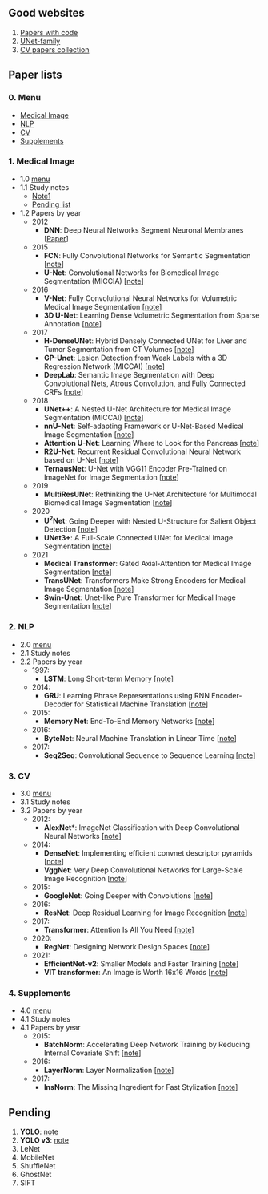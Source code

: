## Good websites
1. [Papers with code](https://paperswithcode.com/)
2. [UNet-family](https://github.com/ShawnBIT/UNet-family)
3. [CV papers collection](https://painterdrown.github.io/cv/)

## Paper lists
### 0. Menu
  - [Medical Image](https://github.com/ruiyangqin2016/paper_review#1-medical-image)
  - [NLP](https://github.com/ruiyangqin2016/paper_review#2-nlp)
  - [CV](https://github.com/ruiyangqin2016/paper_review#3-cv)
  - [Supplements](https://github.com/ruiyangqin2016/paper_review#4-supplements)
### 1. Medical Image 
  - 1.0 [menu](https://github.com/ruiyangqin2016/paper_review#0-menu)
  - 1.1 Study notes
    - [Note1](https://github.com/ruiyangqin2016/paper_review/blob/main/Study_notes/main.md) <br/>
    - [Pending list](https://github.com/ruiyangqin2016/paper_review/blob/main/Study_notes/Pending_list.md)
  - 1.2 Papers by year
    - 2012
      - **DNN**: Deep Neural Networks Segment Neuronal Membranes [[Paper](https://people.idsia.ch/~juergen/nips2012.pdf)]
    - 2015
      - **FCN**: Fully Convolutional Networks for Semantic Segmentation [[note](https://github.com/ruiyangqin2016/paper_review/blob/main/image_segmentation/2015/FCN.md)]
      - **U-Net**: Convolutional Networks for Biomedical Image Segmentation (MICCIA) [[note](https://github.com/ruiyangqin2016/paper_review/blob/main/image_segmentation/UNet.md)]
    - 2016
      - **V-Net**: Fully Convolutional Neural Networks for Volumetric Medical Image Segmentation [[note](https://github.com/ruiyangqin2016/paper_review/blob/main/image_segmentation/2016/VNet.md)]
      - **3D U-Net**: Learning Dense Volumetric Segmentation from Sparse Annotation [[note](https://github.com/ruiyangqin2016/paper_review/blob/main/image_segmentation/2016/3DUNet.md)]
    - 2017
      - **H-DenseUNet**: Hybrid Densely Connected UNet for Liver and Tumor Segmentation from CT Volumes [[note](https://github.com/ruiyangqin2016/paper_review/blob/main/image_segmentation/2017/H-DenseUNet.md)]
      - **GP-Unet**: Lesion Detection from Weak Labels with a 3D Regression Network (MICCAI) [[note](https://github.com/ruiyangqin2016/paper_review/blob/main/image_segmentation/2017/GP-UNet.md)]
      - **DeepLab**: Semantic Image Segmentation with Deep Convolutional Nets, Atrous Convolution, and Fully Connected CRFs [[note](https://github.com/ruiyangqin2016/paper_review/blob/main/image_segmentation/2017/DeepLab.md)]
    - 2018
      - **UNet++**: A Nested U-Net Architecture for Medical Image Segmentation (MICCAI) [[note](https://github.com/ruiyangqin2016/paper_review/blob/main/image_segmentation/unet%2B%2B.md)]
      - **nnU-Net**: Self-adapting Framework or U-Net-Based Medical Image Segmentation [[note](https://github.com/ruiyangqin2016/paper_review/blob/main/image_segmentation/nnU-Net.md)]
      - **Attention U-Net**: Learning Where to Look for the Pancreas [[note](https://github.com/ruiyangqin2016/paper_review/blob/main/image_segmentation/attention_unet.md)]
      - **R2U-Net**: Recurrent Residual Convolutional Neural Network based on U-Net [[note](https://github.com/ruiyangqin2016/paper_review/blob/main/image_segmentation/R2U-Net.md)]
      - **TernausNet**: U-Net with VGG11 Encoder Pre-Trained on ImageNet for Image Segmentation [[note](https://github.com/ruiyangqin2016/paper_review/edit/main/image_segmentation/TernausNet.md)]
    - 2019
      - **MultiResUNet**: Rethinking the U-Net Architecture for Multimodal Biomedical Image Segmentation [[note](https://github.com/ruiyangqin2016/paper_review/blob/main/image_segmentation/multiResNet.md)]
    - 2020
      - **U<sup>2</sup>Net**: Going Deeper with Nested U-Structure for Salient Object Detection [[note](https://github.com/ruiyangqin2016/paper_review/blob/main/image_segmentation/2020/U2Net.md)]
      - **UNet3+**: A Full-Scale Connected UNet for Medical Image Segmentation [[note](https://github.com/ruiyangqin2016/paper_review/blob/main/image_segmentation/2020/UNet3Plus.md)]
    - 2021
      - **Medical Transformer**: Gated Axial-Attention for Medical Image Segmentation [[note](https://github.com/ruiyangqin2016/paper_review/blob/main/image_segmentation/2021/gated_axial.md)]
      - **TransUNet**: Transformers Make Strong Encoders for Medical Image Segmentation [[note](https://github.com/ruiyangqin2016/paper_review/blob/main/image_segmentation/2021/TransUNet.md)]
      - **Swin-Unet**: Unet-like Pure Transformer for Medical Image Segmentation [[note](https://github.com/ruiyangqin2016/paper_review/blob/main/image_segmentation/2021/Swin-Unet.md)]

### 2. NLP 
  - 2.0 [menu](https://github.com/ruiyangqin2016/paper_review#0-menu)
  - 2.1 Study notes
  - 2.2 Papers by year
    - 1997:
      - **LSTM**: Long Short-term Memory [[note](https://github.com/ruiyangqin2016/paper_review/blob/main/nlp/1997/lstm.md)]
    - 2014:
      - **GRU**: Learning Phrase Representations using RNN Encoder-Decoder for Statistical Machine Translation [[note](https://github.com/ruiyangqin2016/paper_review/blob/main/nlp/2014/GRU.md)]
    - 2015:
      - **Memory Net**: End-To-End Memory Networks [[note](https://github.com/ruiyangqin2016/paper_review/blob/main/nlp/2015/memoryNet.md)]
    - 2016:
      - **ByteNet**: Neural Machine Translation in Linear Time [[note](https://github.com/ruiyangqin2016/paper_review/blob/main/nlp/2016/byteNet.md)]
    - 2017:
      - **Seq2Seq**: Convolutional Sequence to Sequence Learning [[note](https://github.com/ruiyangqin2016/paper_review/blob/main/nlp/2017/seq2seq.md)] 

### 3. CV 
  - 3.0 [menu](https://github.com/ruiyangqin2016/paper_review#0-menu)
  - 3.1 Study notes
  - 3.2 Papers by year
    - 2012:
      - **AlexNet***: ImageNet Classification with Deep Convolutional Neural Networks [[note](https://github.com/ruiyangqin2016/paper_review/blob/main/CV/2012/alexnet.md)]
    - 2014:
      - **DenseNet**: Implementing efficient convnet descriptor pyramids [[note](https://github.com/ruiyangqin2016/paper_review/blob/main/CV/2014/DenseNet.md)]
      - **VggNet**: Very Deep Convolutional Networks for Large-Scale Image Recognition [[note](https://github.com/ruiyangqin2016/paper_review/blob/main/CV/2014/VGGnet.md)]
    - 2015:
      - **GoogleNet**: Going Deeper with Convolutions [[note](https://github.com/ruiyangqin2016/paper_review/blob/main/CV/2015/googleNet.md)]
    - 2016:
      - **ResNet**: Deep Residual Learning for Image Recognition [[note](https://github.com/ruiyangqin2016/paper_review/blob/main/CV/2016/ResNet.md)]
    - 2017:
      - **Transformer**: Attention Is All You Need [[note](https://github.com/ruiyangqin2016/paper_review/blob/main/CV/2017/Transformer.md)]
    - 2020:
      - **RegNet**: Designing Network Design Spaces [[note](https://github.com/ruiyangqin2016/paper_review/blob/main/CV/2020/RegNet.md)]
    - 2021:
      - **EfficientNet-v2**: Smaller Models and Faster Training [[note](https://github.com/ruiyangqin2016/paper_review/blob/main/CV/2021/EfficientNet_v2.md)]
      - **VIT transformer**: An Image is Worth 16x16 Words [[note](https://github.com/ruiyangqin2016/paper_review/blob/main/CV/2021/vit.md)]
### 4. Supplements 
  - 4.0 [menu](https://github.com/ruiyangqin2016/paper_review#0-menu)
  - 4.1 Study notes
  - 4.1 Papers by year
    - 2015:
      - **BatchNorm**: Accelerating Deep Network Training by Reducing Internal Covariate Shift [[note](https://github.com/ruiyangqin2016/paper_review/blob/main/supplements/2015/batchNorm.md)]
    - 2016:
      - **LayerNorm**: Layer Normalization [[note](https://github.com/ruiyangqin2016/paper_review/blob/main/supplements/2016/layerNorm.md)]
    - 2017:
      - **InsNorm**: The Missing Ingredient for Fast Stylization [[note](https://github.com/ruiyangqin2016/paper_review/blob/main/supplements/2017/instNorm.md)]

## Pending
1. **YOLO**: [note](https://github.com/ruiyangqin2016/paper_review/blob/main/CNN/YOLO.md)
2. **YOLO v3**: [note](https://github.com/ruiyangqin2016/paper_review/blob/main/CNN/YOLOv3.md)
2. LeNet
3. MobileNet
5. ShuffleNet
6. GhostNet
7. SIFT
